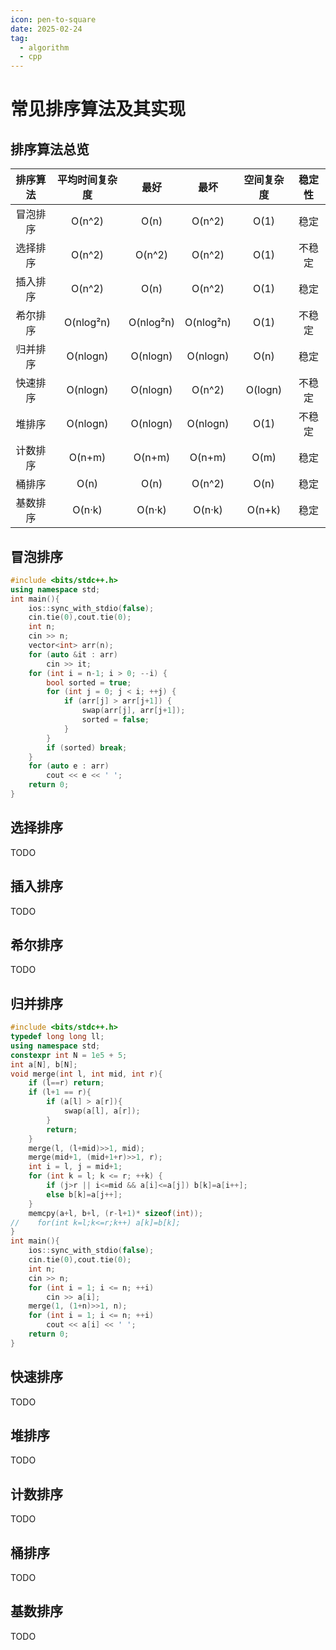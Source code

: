 ```yaml
---
icon: pen-to-square
date: 2025-02-24
tag:
  - algorithm
  - cpp
---
```


# 常见排序算法及其实现

## 排序算法总览

|排序算法|平均时间复杂度|最好|最坏|空间复杂度|稳定性|
|:---:|:---:|:---:|:---:|:---:|:---:|
|冒泡排序|O(n^2)|O(n)|O(n^2)|O(1)|稳定|
|选择排序|O(n^2)|O(n^2)|O(n^2)|O(1)|不稳定|
|插入排序|O(n^2)|O(n)|O(n^2)|O(1)|稳定|
|希尔排序|O(nlog²n)|O(nlog²n)|O(nlog²n)|O(1)|不稳定|
|归并排序|O(nlogn)|O(nlogn)|O(nlogn)|O(n)|稳定|
|快速排序|O(nlogn)|O(nlogn)|O(n^2)|O(logn)|不稳定|
|堆排序|O(nlogn)|O(nlogn)|O(nlogn)|O(1)|不稳定|
|计数排序|O(n+m)|O(n+m)|O(n+m)|O(m)|稳定|
|桶排序|O(n)|O(n)|O(n^2)|O(n)|稳定|
|基数排序|O(n·k)|O(n·k)|O(n·k)|O(n+k)|稳定|



## 冒泡排序

```cpp
#include <bits/stdc++.h>
using namespace std;
int main(){
    ios::sync_with_stdio(false);
    cin.tie(0),cout.tie(0);
    int n;
    cin >> n;
    vector<int> arr(n);
    for (auto &it : arr)
        cin >> it;
    for (int i = n-1; i > 0; --i) {
        bool sorted = true;
        for (int j = 0; j < i; ++j) {
            if (arr[j] > arr[j+1]) {
                swap(arr[j], arr[j+1]);
                sorted = false;
            }
        }
        if (sorted) break;
    }
    for (auto e : arr)
        cout << e << ' ';
    return 0;
}
```

## 选择排序
TODO
## 插入排序
TODO
## 希尔排序
TODO
## 归并排序
```cpp
#include <bits/stdc++.h>
typedef long long ll;
using namespace std;
constexpr int N = 1e5 + 5;
int a[N], b[N];
void merge(int l, int mid, int r){
    if (l==r) return;
    if (l+1 == r){
        if (a[l] > a[r]){
            swap(a[l], a[r]);
        }
        return;
    }
    merge(l, (l+mid)>>1, mid);
    merge(mid+1, (mid+1+r)>>1, r);
    int i = l, j = mid+1;
    for (int k = l; k <= r; ++k) {
        if (j>r || i<=mid && a[i]<=a[j]) b[k]=a[i++];
        else b[k]=a[j++];
    }
    memcpy(a+l, b+l, (r-l+1)* sizeof(int));
//    for(int k=l;k<=r;k++) a[k]=b[k];
}
int main(){
    ios::sync_with_stdio(false);
    cin.tie(0),cout.tie(0);
    int n;
    cin >> n;
    for (int i = 1; i <= n; ++i)
        cin >> a[i];
    merge(1, (1+n)>>1, n);
    for (int i = 1; i <= n; ++i)
        cout << a[i] << ' ';
    return 0;
}
```
## 快速排序
TODO
## 堆排序
TODO
## 计数排序
TODO
## 桶排序
TODO
## 基数排序
TODO